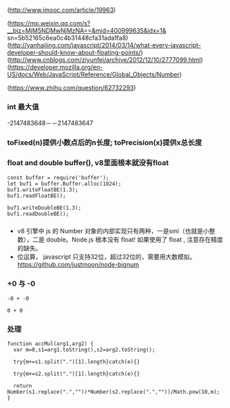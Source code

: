(http://www.imooc.com/article/19963)

(https://mp.weixin.qq.com/s?__biz=MjM5NDMwNjMzNA==&mid=400999635&idx=1&
sn=5b52165c6ea0c4b31448cfa31ada1fa8)
(http://yanhaijing.com/javascript/2014/03/14/what-every-javascript-developer-should-know-about-floating-points/)
(http://www.cnblogs.com/ziyunfei/archive/2012/12/10/2777099.html)
(https://developer.mozilla.org/en-US/docs/Web/JavaScript/Reference/Global_Objects/Number)

(https://www.zhihu.com/question/62732293)

### int 最大值
-2147483648－－2147483647

### toFixed(n)提供小数点后的n长度; toPrecision(x)提供x总长度

### float and double buffer(), v8里面根本就没有float
```
const buffer = require('buffer');
let buf1 = buffer.Buffer.alloc(1024);
buf1.writeFloatBE(1.3);
buf1.readFloatBE();

buf1.writeDoubleBE(1.3);
buf1.readDoubleBE();
```

### 
* v8 引擎中 js 的 Number 对象的内部实现只有两种，一是smi（也就是小整数），二是 double。Node.js 根本没有 float! 如果使用了 float , 注意存在精度的缺失。
* 位运算， javascript 只支持32位，超过32位的，需要用大数模拟。 https://github.com/justmoon/node-bignum

### +0 与 -0
```
-0 + -0

0 + 0
```

### 处理
```
function accMul(arg1,arg2) { 
  var m=0,s1=arg1.toString(),s2=arg2.toString(); 
  
  try{m+=s1.split(".")[1].length}catch(e){} 

  try{m+=s2.split(".")[1].length}catch(e){} 

  return Number(s1.replace(".",""))*Number(s2.replace(".",""))/Math.pow(10,m); 
}
```